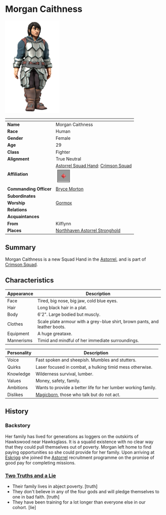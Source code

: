 # Morgan Caithness

<img src="../../images/people/morgan-caithness.png" height="300" />

| []() | |
| --- | --- |
| **Name** | Morgan Caithness |
| **Race** | Human |
| **Gender** | Female |
| **Age** | 29 |
| **Class** | Fighter |
| **Alignment** | True Neutral |
| **Affiliation** | [Astorrel Squad Hand](../civilisations/kingdom-of-astor/organisations/astorrel/ranks/2-squad-hand.md): [Crimson Squad](../civilisations/kingdom-of-astor/organisations/astorrel/squads/crimson.md)<br /><img src="../../images/ranks/astorrel-2-squad-hand.png" height="50" /> |
| **Commanding Officer** | [Bryce Morton](bryce-morton.md) |
| **Subordinates** | |
| **Worship** | [Gormox](../gods/gods/gormox.md) |
| **Relations** | |
| **Acquaintances** | |
| **From** | Kilflynn |
| **Places** | [Northhaven Astorrel Stronghold](../civilisations/kingdom-of-astor/settlements/northhaven/places/northhaven-astorrel-stronghold.md) |

## Summary

Morgan Caithness is a new Squad Hand in the [Astorrel](../civilisations/kingdom-of-astor/organisations/astorrel/README.md), and is part of [Crimson Squad](../civilisations/kingdom-of-astor/organisations/astorrel/squads/crimson.md).

## Characteristics

| Appearance | Description |
| --- | --- |
| Face | Tired, big nose, big jaw, cold blue eyes. |
| Hair | Long black hair in a plat. |
| Body | 6'2". Large bodied but muscly. |
| Clothes | Scale plate armour with a grey-blue shirt, brown pants, and leather boots. |
| Equipment | A huge greataxe. |
| Mannerisms | Timid and mindful of her immediate surroundings. |

| Personality | Description |
| --- | --- |
| Voice | Fast spoken and sheepish. Mumbles and stutters. |
| Quirks | Laser focused in combat, a hulking timid mess otherwise. |
| Knowledge | Wilderness survival, lumber. |
| Values | Money, safety, family. |
| Ambitions | Wants to provide a better life for her lumber working family. |
| Dislikes | [Magicborn](../civilisations/kingdom-of-astor/magicborn.md), those who talk but do not act. |

## History

### Backstory

Her family has lived for generations as loggers on the outskirts of Hawkswood near Hawksglass. It is a squalid existence with no clear way that they could pull themselves out of poverty. Morgan left home to find paying opportunities so she could provide for her family. Upon arriving at [Eskrigg](../civilisations/kingdom-of-astor/settlements/eskrigg.md) she joined the [Astorrel](../civilisations/kingdom-of-astor/organisations/astorrel/README.md) recruitment programme on the promise of good pay for completing missions.

### [Two Truths and a Lie](../../campaigns/astorrel-agents/two-truths-and-a-lie.md)

- Their family lives in abject poverty. [truth]
- They don't believe in any of the four gods and will pledge themselves to one in bad faith. [truth]
- They have been training for a lot longer than everyone else in our cohort. [lie]
